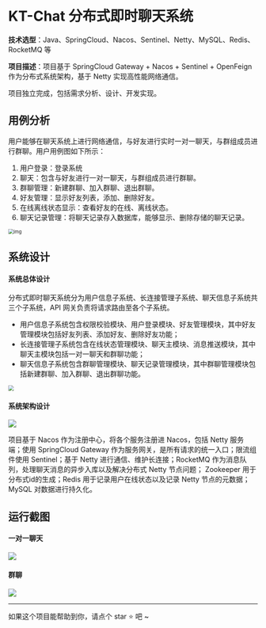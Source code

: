 # KT-Chat 分布式即时聊天系统
**技术选型**：Java、SpringCloud、Nacos、Sentinel、Netty、MySQL、Redis、RocketMQ 等

**项目描述**：项目基于 SpringCloud Gateway + Nacos + Sentinel + OpenFeign 作为分布式系统架构，基于 Netty 实现高性能网络通信。

项目独立完成，包括需求分析、设计、开发实现。

## 用例分析

用户能够在聊天系统上进行网络通信，与好友进行实时一对一聊天，与群组成员进行群聊。用户用例图如下所示：

1. 用户登录：登录系统
2. 聊天：包含与好友进行一对一聊天，与群组成员进行群聊。
3. 群聊管理：新建群聊、加入群聊、退出群聊。
4. 好友管理：显示好友列表，添加、删除好友。
5. 在线离线状态显示：查看好友的在线、离线状态。
6. 聊天记录管理：将聊天记录存入数据库，能够显示、删除存储的聊天记录。

<img src="https://cdn.tojintao.cn/Chat原理图.png" alt="img" style="zoom:67%;" />

## 系统设计

#### 系统总体设计

分布式即时聊天系统分为用户信息子系统、长连接管理子系统、聊天信息子系统共三个子系统，API 网关负责将请求路由至各个子系统。

* 用户信息子系统包含权限校验模块、用户登录模块、好友管理模块，其中好友管理模块包括好友列表、添加好友、删除好友功能；
* 长连接管理子系统包含在线状态管理模块、聊天主模块、消息推送模块，其中聊天主模块包括一对一聊天和群聊功能；
* 聊天信息子系统包含群聊管理模块、聊天记录管理模块，其中群聊管理模块包括新建群聊、加入群聊、退出群聊功能。

<img src="https://cdn.tojintao.cn/KT-Chat系统结构图.png" style="zoom:67%;" />

#### 系统架构设计

![](https://cdn.tojintao.cn/KT-Chat系统架构设计.png)

项目基于 Nacos 作为注册中心，将各个服务注册进 Nacos，包括 Netty 服务端；使用 SpringCloud Gateway 作为服务网关，是所有请求的统一入口；限流组件使用 Sentinel；基于 Netty 进行通信、维护长连接；RocketMQ 作为消息队列，处理聊天消息的异步入库以及解决分布式 Netty 节点问题； Zookeeper 用于分布式id的生成；Redis 用于记录用户在线状态以及记录 Netty 节点的元数据；MySQL 对数据进行持久化。

## 运行截图

#### 一对一聊天

![](https://cdn.tojintao.cn/聊天测试1.PNG)

#### 群聊

![](https://cdn.tojintao.cn/群聊测试1.PNG)

***

如果这个项目能帮助到你，请点个 star :star: 吧 ~

